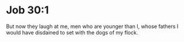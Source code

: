 # Job 30:1

But now they laugh at me, men who are younger than I, whose fathers I would have disdained to set with the dogs of my flock.

